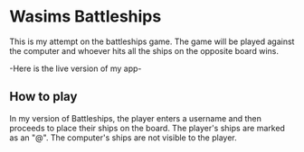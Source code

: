 # Wasims Battleships
This is my attempt on the battleships game. The game will be played against the computer
and whoever hits all the ships on the opposite board wins.

-Here is the live version of my app-

## How to play
In my version of Battleships, the player enters a username and then proceeds to place their ships on the board. The player's ships are marked as an "@". The computer's ships are not visible to the player.